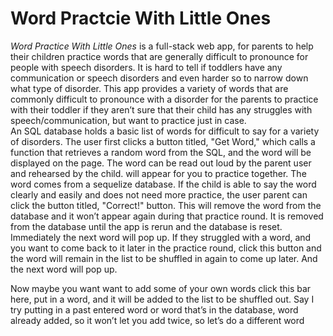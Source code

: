 # Word Practcie With Little Ones
_Word Practice With Little Ones_ is a full-stack web app, for parents to help their children practice words that are generally difficult to pronounce for people with speech disorders. It is hard to tell if toddlers have any communication or speech disorders and even harder so to narrow down what type of disorder. This app provides a variety of words that are commonly difficult to pronounce with a disorder for the parents to practice with their toddler if they aren’t sure that their child has any struggles with speech/communication, but want to practice just in case. 
<br>
An SQL database holds a basic list of words for difficult to say for a variety of disorders. The user first clicks a button titled, "Get Word," which calls a function that retrieves a random word from the SQL, and the word will be displayed on the page. The word can be read out loud by the parent user and rehearsed by the child. will appear for you to practice together. The word comes from a sequelize database. If the child is able to say the word clearly and easily and does not need more practice, the user parent can click the button titled, "Correct!" button. This will remove the word from the database and it won’t appear again during that
practice round. It is removed from the database until the app is rerun and the database is reset. Immediately the next word will pop up. If they struggled with a word, and you want to come back to it later in the practice round, click this button and the word will remain in the list to be shuffled in again to come up later. And the next word will pop up.

Now maybe you want want to add some of your own words click this bar here, put in a word, and it will be added to the list to be shuffled out. Say I try putting in a past entered word or word that’s in the database, word already added, so it won’t let you add twice, so let’s do a different word
